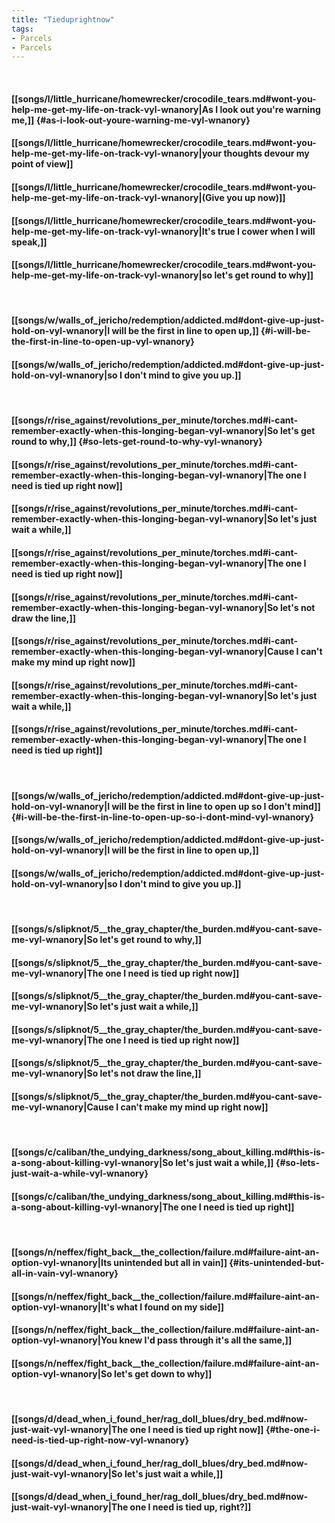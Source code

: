 ```yaml
---
title: "Tieduprightnow"
tags:
- Parcels
- Parcels
---
```

&nbsp;
#### [[songs/l/little_hurricane/homewrecker/crocodile_tears.md#wont-you-help-me-get-my-life-on-track-vyl-wnanory|As I look out you're warning me,]] {#as-i-look-out-youre-warning-me-vyl-wnanory}
#### [[songs/l/little_hurricane/homewrecker/crocodile_tears.md#wont-you-help-me-get-my-life-on-track-vyl-wnanory|your thoughts devour my point of view]]
#### [[songs/l/little_hurricane/homewrecker/crocodile_tears.md#wont-you-help-me-get-my-life-on-track-vyl-wnanory|(Give you up now)]]
#### [[songs/l/little_hurricane/homewrecker/crocodile_tears.md#wont-you-help-me-get-my-life-on-track-vyl-wnanory|It's true I cower when I will speak,]]
#### [[songs/l/little_hurricane/homewrecker/crocodile_tears.md#wont-you-help-me-get-my-life-on-track-vyl-wnanory|so let's get round to why]]
&nbsp;
#### [[songs/w/walls_of_jericho/redemption/addicted.md#dont-give-up-just-hold-on-vyl-wnanory|I will be the first in line to open up,]] {#i-will-be-the-first-in-line-to-open-up-vyl-wnanory}
#### [[songs/w/walls_of_jericho/redemption/addicted.md#dont-give-up-just-hold-on-vyl-wnanory|so I don't mind to give you up.]]
&nbsp;
#### [[songs/r/rise_against/revolutions_per_minute/torches.md#i-cant-remember-exactly-when-this-longing-began-vyl-wnanory|So let's get round to why,]] {#so-lets-get-round-to-why-vyl-wnanory}
#### [[songs/r/rise_against/revolutions_per_minute/torches.md#i-cant-remember-exactly-when-this-longing-began-vyl-wnanory|The one I need is tied up right now]]
#### [[songs/r/rise_against/revolutions_per_minute/torches.md#i-cant-remember-exactly-when-this-longing-began-vyl-wnanory|So let's just wait a while,]]
#### [[songs/r/rise_against/revolutions_per_minute/torches.md#i-cant-remember-exactly-when-this-longing-began-vyl-wnanory|The one I need is tied up right now]]
#### [[songs/r/rise_against/revolutions_per_minute/torches.md#i-cant-remember-exactly-when-this-longing-began-vyl-wnanory|So let's not draw the line,]]
#### [[songs/r/rise_against/revolutions_per_minute/torches.md#i-cant-remember-exactly-when-this-longing-began-vyl-wnanory|Cause I can't make my mind up right now]]
#### [[songs/r/rise_against/revolutions_per_minute/torches.md#i-cant-remember-exactly-when-this-longing-began-vyl-wnanory|So let's just wait a while,]]
#### [[songs/r/rise_against/revolutions_per_minute/torches.md#i-cant-remember-exactly-when-this-longing-began-vyl-wnanory|The one I need is tied up right]]
&nbsp;
#### [[songs/w/walls_of_jericho/redemption/addicted.md#dont-give-up-just-hold-on-vyl-wnanory|I will be the first in line to open up so I don't mind]] {#i-will-be-the-first-in-line-to-open-up-so-i-dont-mind-vyl-wnanory}
#### [[songs/w/walls_of_jericho/redemption/addicted.md#dont-give-up-just-hold-on-vyl-wnanory|I will be the first in line to open up,]]
#### [[songs/w/walls_of_jericho/redemption/addicted.md#dont-give-up-just-hold-on-vyl-wnanory|so I don't mind to give you up.]]
&nbsp;
#### [[songs/s/slipknot/5__the_gray_chapter/the_burden.md#you-cant-save-me-vyl-wnanory|So let's get round to why,]]
#### [[songs/s/slipknot/5__the_gray_chapter/the_burden.md#you-cant-save-me-vyl-wnanory|The one I need is tied up right now]]
#### [[songs/s/slipknot/5__the_gray_chapter/the_burden.md#you-cant-save-me-vyl-wnanory|So let's just wait a while,]]
#### [[songs/s/slipknot/5__the_gray_chapter/the_burden.md#you-cant-save-me-vyl-wnanory|The one I need is tied up right now]]
#### [[songs/s/slipknot/5__the_gray_chapter/the_burden.md#you-cant-save-me-vyl-wnanory|So let's not draw the line,]]
#### [[songs/s/slipknot/5__the_gray_chapter/the_burden.md#you-cant-save-me-vyl-wnanory|Cause I can't make my mind up right now]]
&nbsp;
#### [[songs/c/caliban/the_undying_darkness/song_about_killing.md#this-is-a-song-about-killing-vyl-wnanory|So let's just wait a while,]] {#so-lets-just-wait-a-while-vyl-wnanory}
#### [[songs/c/caliban/the_undying_darkness/song_about_killing.md#this-is-a-song-about-killing-vyl-wnanory|The one I need is tied up right]]
&nbsp;
#### [[songs/n/neffex/fight_back__the_collection/failure.md#failure-aint-an-option-vyl-wnanory|Its unintended but all in vain]] {#its-unintended-but-all-in-vain-vyl-wnanory}
#### [[songs/n/neffex/fight_back__the_collection/failure.md#failure-aint-an-option-vyl-wnanory|It's what I found on my side]]
#### [[songs/n/neffex/fight_back__the_collection/failure.md#failure-aint-an-option-vyl-wnanory|You knew I'd pass through it's all the same,]]
#### [[songs/n/neffex/fight_back__the_collection/failure.md#failure-aint-an-option-vyl-wnanory|So let's get down to why]]
&nbsp;
#### [[songs/d/dead_when_i_found_her/rag_doll_blues/dry_bed.md#now-just-wait-vyl-wnanory|The one I need is tied up right now]] {#the-one-i-need-is-tied-up-right-now-vyl-wnanory}
#### [[songs/d/dead_when_i_found_her/rag_doll_blues/dry_bed.md#now-just-wait-vyl-wnanory|So let's just wait a while,]]
#### [[songs/d/dead_when_i_found_her/rag_doll_blues/dry_bed.md#now-just-wait-vyl-wnanory|The one I need is tied up, right?]]
